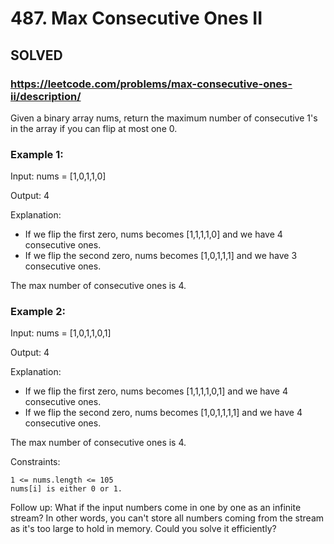 # 487. Max Consecutive Ones II

## SOLVED
### https://leetcode.com/problems/max-consecutive-ones-ii/description/


Given a binary array nums, return the maximum number of consecutive 1's in the array if you can flip at most one 0.



### Example 1:

Input: nums = [1,0,1,1,0]

Output: 4

Explanation:
 
- If we flip the first zero, nums becomes [1,1,1,1,0] and we have 4 consecutive ones.
- If we flip the second zero, nums becomes [1,0,1,1,1] and we have 3 consecutive ones.
  
The max number of consecutive ones is 4.

### Example 2:

Input: nums = [1,0,1,1,0,1]

Output: 4

Explanation:
 
- If we flip the first zero, nums becomes [1,1,1,1,0,1] and we have 4 consecutive ones.
- If we flip the second zero, nums becomes [1,0,1,1,1,1] and we have 4 consecutive ones.

The max number of consecutive ones is 4.



Constraints:

    1 <= nums.length <= 105
    nums[i] is either 0 or 1.



Follow up: What if the input numbers come in one by one as an infinite stream? In other words, you can't store all numbers coming from the stream as it's too large to hold in memory. Could you solve it efficiently?
